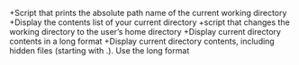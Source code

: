 +Script that prints the absolute path name of the current working directory
+Display the contents list of your current directory
+script that changes the working directory to the user’s home directory
+Display current directory contents in a long format
+Display current directory contents, including hidden files (starting with .). Use the long format
